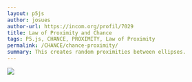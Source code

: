 ```yaml
---  
layout: p5js
author: josues
author-url: https://incom.org/profil/7029
title: Law of Proximity and Chance
tags: P5.js, CHANCE, PROXIMITY, Law of Proximity
permalink: /CHANCE/chance-proximity/
summary: This creates random proximities between ellipses.
---  
```


![](https://raw.githubusercontent.com/josues/gestalten-in-code/master/chance/p5js/chance-proximity/out.png)  
